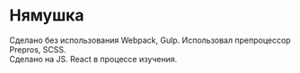 # Нямушка
Сделано без использования Webpack, Gulp. Использовал препроцессор Prepros, SCSS.<br>
Сделано на JS.
React в процессе изучения.
